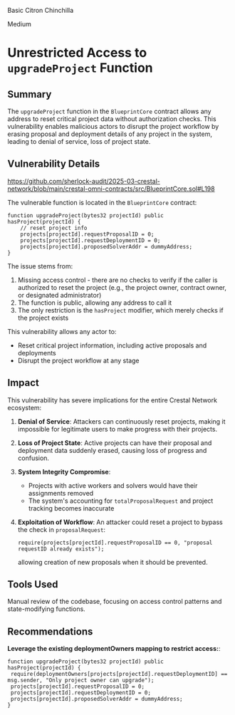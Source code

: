 Basic Citron Chinchilla

Medium

# Unrestricted Access to `upgradeProject` Function

## Summary

The `upgradeProject` function in the `BlueprintCore` contract allows any address to reset critical project data without authorization checks. This vulnerability enables malicious actors to disrupt the project workflow by erasing proposal and deployment details of any project in the system, leading to denial of service, loss of project state.

## Vulnerability Details

https://github.com/sherlock-audit/2025-03-crestal-network/blob/main/crestal-omni-contracts/src/BlueprintCore.sol#L198

The vulnerable function is located in the `BlueprintCore` contract:

```solidity
function upgradeProject(bytes32 projectId) public hasProject(projectId) {
    // reset project info
    projects[projectId].requestProposalID = 0;
    projects[projectId].requestDeploymentID = 0;
    projects[projectId].proposedSolverAddr = dummyAddress;
}
```

The issue stems from:

1. Missing access control - there are no checks to verify if the caller is authorized to reset the project (e.g., the project owner, contract owner, or designated administrator)
2. The function is public, allowing any address to call it
3. The only restriction is the `hasProject` modifier, which merely checks if the project exists

This vulnerability allows any actor to:
- Reset critical project information, including active proposals and deployments
- Disrupt the project workflow at any stage


## Impact

This vulnerability has severe implications for the entire Crestal Network ecosystem:

1. **Denial of Service**: Attackers can continuously reset projects, making it impossible for legitimate users to make progress with their projects.

2. **Loss of Project State**: Active projects can have their proposal and deployment data suddenly erased, causing loss of progress and confusion.

3. **System Integrity Compromise**:
   - Projects with active workers and solvers would have their assignments removed
   - The system's accounting for `totalProposalRequest` and project tracking becomes inaccurate

4. **Exploitation of Workflow**: An attacker could reset a project to bypass the check in `proposalRequest`:
   ```solidity
   require(projects[projectId].requestProposalID == 0, "proposal requestID already exists");
   ```
   allowing creation of new proposals when it should be prevented.

## Tools Used

Manual review of the codebase, focusing on access control patterns and state-modifying functions.

## Recommendations
 **Leverage the existing deploymentOwners mapping to restrict access:**:
   ```solidity
  function upgradeProject(bytes32 projectId) public hasProject(projectId) {
    require(deploymentOwners[projects[projectId].requestDeploymentID] == msg.sender, "Only project owner can upgrade");
    projects[projectId].requestProposalID = 0;
    projects[projectId].requestDeploymentID = 0;
    projects[projectId].proposedSolverAddr = dummyAddress;
}
   ```

